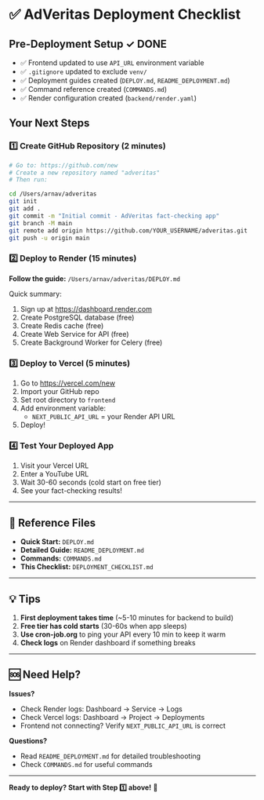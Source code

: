 # ✅ AdVeritas Deployment Checklist

## Pre-Deployment Setup ✓ DONE

- ✅ Frontend updated to use `API_URL` environment variable
- ✅ `.gitignore` updated to exclude `venv/`
- ✅ Deployment guides created (`DEPLOY.md`, `README_DEPLOYMENT.md`)
- ✅ Command reference created (`COMMANDS.md`)
- ✅ Render configuration created (`backend/render.yaml`)

## Your Next Steps

### 1️⃣ Create GitHub Repository (2 minutes)

```bash
# Go to: https://github.com/new
# Create a new repository named "adveritas"
# Then run:

cd /Users/arnav/adveritas
git init
git add .
git commit -m "Initial commit - AdVeritas fact-checking app"
git branch -M main
git remote add origin https://github.com/YOUR_USERNAME/adveritas.git
git push -u origin main
```

### 2️⃣ Deploy to Render (15 minutes)

**Follow the guide:** `/Users/arnav/adveritas/DEPLOY.md`

Quick summary:
1. Sign up at https://dashboard.render.com
2. Create PostgreSQL database (free)
3. Create Redis cache (free)
4. Create Web Service for API (free)
5. Create Background Worker for Celery (free)

### 3️⃣ Deploy to Vercel (5 minutes)

1. Go to https://vercel.com/new
2. Import your GitHub repo
3. Set root directory to `frontend`
4. Add environment variable:
   - `NEXT_PUBLIC_API_URL` = your Render API URL
5. Deploy!

### 4️⃣ Test Your Deployed App

1. Visit your Vercel URL
2. Enter a YouTube URL
3. Wait 30-60 seconds (cold start on free tier)
4. See your fact-checking results!

---

## 📄 Reference Files

- **Quick Start:** `DEPLOY.md`
- **Detailed Guide:** `README_DEPLOYMENT.md`
- **Commands:** `COMMANDS.md`
- **This Checklist:** `DEPLOYMENT_CHECKLIST.md`

---

## 💡 Tips

1. **First deployment takes time** (~5-10 minutes for backend to build)
2. **Free tier has cold starts** (30-60s when app sleeps)
3. **Use cron-job.org** to ping your API every 10 min to keep it warm
4. **Check logs** on Render dashboard if something breaks

---

## 🆘 Need Help?

**Issues?**
- Check Render logs: Dashboard → Service → Logs
- Check Vercel logs: Dashboard → Project → Deployments
- Frontend not connecting? Verify `NEXT_PUBLIC_API_URL` is correct

**Questions?**
- Read `README_DEPLOYMENT.md` for detailed troubleshooting
- Check `COMMANDS.md` for useful commands

---

**Ready to deploy? Start with Step 1️⃣ above!** 🚀
